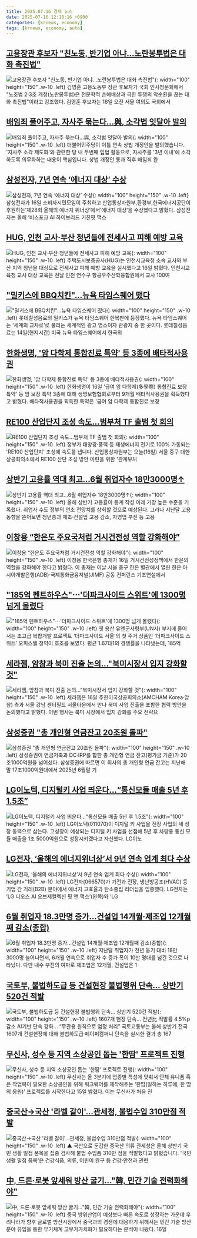 ```yaml
---
title: 2025.07.16 경제 뉴스
date: 2025-07-16 12:10:16 +0900
categories: [krnews, economy]
tags: [krnews, economy, auto]
---
```

## [고용장관 후보자 "친노동, 반기업 아냐…노란봉투법은 대화 촉진법"](https://n.news.naver.com/mnews/article/003/0013365284)

![고용장관 후보자 "친노동, 반기업 아냐…노란봉투법은 대화 촉진법"](https://mimgnews.pstatic.net/image/origin/003/2025/07/16/13365284.jpg?type=nf220_150){: width="100" height="150" .w-10 .left}
김영훈 고용노동부 장관 후보자가 국회 인사청문회에서 "노조법 2·3조 개정(노란봉투법)은 천문학적 손해배상과 극한 투쟁의 악순환을 끊는 대화 촉진법"이라고 강조했다. 김영훈 후보자는 16일 오전 서울 여의도 국회에서

## [배임죄 풀어주고, 자사주 묶는다…與, 소각법 잇달아 발의](https://n.news.naver.com/mnews/article/374/0000451866)

![배임죄 풀어주고, 자사주 묶는다…與, 소각법 잇달아 발의](https://mimgnews.pstatic.net/image/origin/374/2025/07/16/451866.jpg?type=nf220_150){: width="100" height="150" .w-10 .left}
더불어민주당이 이틀 연속 상법 개정안을 발의했습니다. '자사주 소각 제도화'와 관련한 당 내 두번째 입법 활동으로, 자사주를 '3년 이내'에 소각하도록 의무화하는 내용이 핵심입니다. 상법 개정안 통과 직후 배임죄 완

## [삼성전자, 7년 연속 ‘에너지 대상’ 수상](https://n.news.naver.com/mnews/article/366/0001092938)

![삼성전자, 7년 연속 ‘에너지 대상’ 수상](https://mimgnews.pstatic.net/image/origin/366/2025/07/16/1092938.jpg?type=nf220_150){: width="100" height="150" .w-10 .left}
삼성전자가 16일 소비자시민모임이 주최하고 산업통상자원부,환경부,한국에너지공단이 후원하는’제28회 올해의 에너지 위너상’에서’에너지 대상’을 수상했다고 밝혔다. 삼성전자는 올해 ‘비스포크 AI 하이브리드 키친핏 맥스

## [HUG, 인천 교사·부산 청년들에 전세사고 피해 예방 교육](https://n.news.naver.com/mnews/article/011/0004509668)

![HUG, 인천 교사·부산 청년들에 전세사고 피해 예방 교육](https://mimgnews.pstatic.net/image/origin/011/2025/07/16/4509668.jpg?type=nf220_150){: width="100" height="150" .w-10 .left}
주택도시보증공사(HUG)는 인천시교육청 소속 교사와 부산 지역 청년을 대상으로 전세사고 피해 예방 교육을 실시했다고 16일 밝혔다. 인천시교육청 교사 대상 교육은 전날 인천 연수구 항공우주산학융합원에서 교사 100여

## ["밀키스에 BBQ치킨"...뉴욕 타임스퀘어 떴다](https://n.news.naver.com/mnews/article/243/0000081357)

!["밀키스에 BBQ치킨"...뉴욕 타임스퀘어 떴다](https://mimgnews.pstatic.net/image/origin/243/2025/07/16/81357.jpg?type=nf220_150){: width="100" height="150" .w-10 .left}
롯데칠성음료의 밀키스가 뉴욕 타임스퀘어 한복판에 등장했다. 뉴욕 타임스퀘어는 ‘세계의 교차로’로 불리는 세계적인 광고 명소이자 관광지 중 한 곳이다. 롯데칠성음료는 14일(현지시간) 미국 뉴욕 타임스퀘어에서 한국의

## [한화생명, '암 다학제 통합진료 특약' 등 3종에 배타적사용권](https://n.news.naver.com/mnews/article/001/0015510161)

![한화생명, '암 다학제 통합진료 특약' 등 3종에 배타적사용권](https://mimgnews.pstatic.net/image/origin/001/2025/07/16/15510161.jpg?type=nf220_150){: width="100" height="150" .w-10 .left}
한화생명이 16일 '급여 암 다학제(多學際) 통합진료 보장 특약' 등 암 보장 특약 3종에 대해 생명보험협회로부터 9개월 배타적사용권을 획득했다고 밝혔다. 배타적사용권을 획득한 특약은 '급여 암 다학제 통합진료 보장

## [RE100 산업단지 조성 속도…범부처 TF 출범 첫 회의](https://n.news.naver.com/mnews/article/422/0000760212)

![RE100 산업단지 조성 속도…범부처 TF 출범 첫 회의](https://mimgnews.pstatic.net/image/origin/422/2025/07/16/760212.jpg?type=nf220_150){: width="100" height="150" .w-10 .left}
정부가 태양광·풍력 등 재생에너지 전기로 100% 가동되는 'RE100 산업단지' 조성에 속도를 냅니다. 산업통상자원부는 오늘(16일) 서울 중구 대한상공회의소에서 RE100 산단 조성 방안 마련을 위한 '관계부처

## [상반기 고용률 역대 최고…6월 취업자수 18만3000명↑](https://n.news.naver.com/mnews/article/008/0005222411)

![상반기 고용률 역대 최고…6월 취업자수 18만3000명↑](https://mimgnews.pstatic.net/image/origin/008/2025/07/16/5222411.jpg?type=nf220_150){: width="100" height="150" .w-10 .left}
올해 상반기 고용률이 통계 작성 이래 가장 높은 수준을 기록했다. 취업자 수도 정부의 연초 전망치를 상회할 것으로 예상된다. 그러나 지난달 고용 동향을 뜯어보면 청년층과 제조·건설업 고용 감소, 자영업 부진 등 고용

## [이창용 “한은도 주요국처럼 거시건전성 역할 강화해야”](https://n.news.naver.com/mnews/article/366/0001092891)

![이창용 “한은도 주요국처럼 거시건전성 역할 강화해야”](https://mimgnews.pstatic.net/image/origin/366/2025/07/16/1092891.jpg?type=nf220_150){: width="100" height="150" .w-10 .left}
이창용 한국은행 총재가 16일 거시건전성정책에서 한은의 역할을 강화해야 한다고 밝혔다. 이 총재는 이날 서울 중구 한은 별관에서 열린 한은·아시아개발은행(ADB)·국제통화금융저널(JIMF) 공동 컨퍼런스 기조연설에서

## ["185억 펜트하우스"⋯'더파크사이드 스위트'에  1300명 넘게 몰렸다](https://n.news.naver.com/mnews/article/031/0000949092)

!["185억 펜트하우스"⋯'더파크사이드 스위트'에  1300명 넘게 몰렸다](https://mimgnews.pstatic.net/image/origin/031/2025/07/16/949092.jpg?type=nf220_150){: width="100" height="150" .w-10 .left}
옛 용산 유엔군사령부(UN사) 부지에 들어서는 초고급 복합개발 프로젝트 ‘더파크사이드 서울’의 첫 주거 상품인 ‘더파크사이드 스위트’ 오피스텔 청약이 호조를 보였다. 평균 1.67대1의 경쟁률을 나타냈는데, 185억

## [세라젬, 암참과 북미 진출 논의…"북미시장서 입지 강화할 것"](https://n.news.naver.com/mnews/article/001/0015509913)

![세라젬, 암참과 북미 진출 논의…"북미시장서 입지 강화할 것"](https://mimgnews.pstatic.net/image/origin/001/2025/07/16/15509913.jpg?type=nf220_150){: width="100" height="150" .w-10 .left}
세라젬은 16일 주한미국상공회의소(AMCHAM Korea·암참) 측과 서울 강남 센터필드 서울타운에서 만나 북미 사업 진출을 포함한 협력 방안을 논의했다고 밝혔다. 이번 행사는 북미 시장에서 입지 강화를 주요 전략으

## [삼성증권 "총 개인형 연금잔고 20조원 돌파"](https://n.news.naver.com/mnews/article/015/0005158510)

![삼성증권 "총 개인형 연금잔고 20조원 돌파"](https://mimgnews.pstatic.net/image/origin/015/2025/07/16/5158510.jpg?type=nf220_150){: width="100" height="150" .w-10 .left}
삼성증권이 연금저축과 DC·IRP를 합한 총 개인형 연금 잔고(평가금 기준)가 20조1000억원을 넘어섰다. 삼성증권에 따르면 이 회사의 총 개인형 연금 잔고는 지난해 말 17조1000억원대에서 2025년 6월말 기

## [LG이노텍, 디지털키 사업 띄운다…“통신모듈 매출 5년 후 1.5조”](https://n.news.naver.com/mnews/article/011/0004509591)

![LG이노텍, 디지털키 사업 띄운다…“통신모듈 매출 5년 후 1.5조”](https://mimgnews.pstatic.net/image/origin/011/2025/07/16/4509591.jpg?type=nf220_150){: width="100" height="150" .w-10 .left}
LG이노텍(011070)이 디지털 키 사업을 전장 사업의 새 성장 동력으로 삼는다. 고성장이 예상되는 디지털 키 사업을 선점해 5년 후 차량용 통신 모듈 매출을 1조 5000억원으로 성장시키겠다고 자신했다. LG이노

## [LG전자, ‘올해의 에너지위너상’서 9년 연속 업계 최다 수상](https://n.news.naver.com/mnews/article/018/0006066698)

![LG전자, ‘올해의 에너지위너상’서 9년 연속 업계 최다 수상](https://mimgnews.pstatic.net/image/origin/018/2025/07/16/6066698.jpg?type=nf220_150){: width="100" height="150" .w-10 .left}
LG전자(066570)가 가전과 전장, 냉난방공조(HVAC) 등 기업 간 거래(B2B) 분야에서 에너지 고효율과 탄소중립 리더십을 입증했다. LG전자는 ‘LG 디오스 AI 오브제컬렉션 핏 앤 맥스’(왼쪽)와 ‘LG

## [6월 취업자 18.3만명 증가…건설업 14개월·제조업 12개월째 감소(종합)](https://n.news.naver.com/mnews/article/421/0008372300)

![6월 취업자 18.3만명 증가…건설업 14개월·제조업 12개월째 감소(종합)](https://mimgnews.pstatic.net/image/origin/421/2025/07/16/8372300.jpg?type=nf220_150){: width="100" height="150" .w-10 .left}
지난달 취업자가 전년 동기 대비 18만 3000명 늘어나면서, 6개월 연속으로 취업자 수 증가 폭이 10만 명대를 넘긴 것으로 나타났다. 다만 내수 부진의 여파로 제조업은 12개월, 건설업은 1

## [국토부, 불법하도급 등 건설현장 불법행위 단속… 상반기 520건 적발](https://n.news.naver.com/mnews/article/366/0001092935)

![국토부, 불법하도급 등 건설현장 불법행위 단속… 상반기 520건 적발](https://mimgnews.pstatic.net/image/origin/366/2025/07/16/1092935.jpg?type=nf220_150){: width="100" height="150" .w-10 .left}
1607개 현장 단속… 전년比 적발률 4.5%p 감소 AI기반 단속 강화… “무관용 원칙으로 엄정 처리” 국토교통부는 올해 상반기 전국 1607개 건설현장에 대해 불법하도급·페이퍼컴퍼니 단속을 실시한 결과 총 167

## [무신사, 성수 등 지역 소상공인 돕는 '한땀' 프로젝트 진행](https://n.news.naver.com/mnews/article/119/0002979307)

![무신사, 성수 등 지역 소상공인 돕는 '한땀' 프로젝트 진행](https://mimgnews.pstatic.net/image/origin/119/2025/07/15/2979307.jpg?type=nf220_150){: width="100" height="150" .w-10 .left}
무신사는 올 3분기에 업종별 특성에 맞춰서 단체 유니폼 혹은 작업복이 필요한 소상공인을 위해 워크웨어를 제작해주는 ‘한땀(일하는 하루에, 한 땀의 응원)’ 프로젝트를 시작한다고 15일 밝혔다. 이는 무신사가 처음 진

## [중국산→국산 '라벨 갈이'…관세청, 불법수입 310만점 적발](https://n.news.naver.com/mnews/article/055/0001275637)

![중국산→국산 '라벨 갈이'…관세청, 불법수입 310만점 적발](https://mimgnews.pstatic.net/image/origin/055/2025/07/16/1275637.jpg?type=nf220_150){: width="100" height="150" .w-10 .left}
▲ 국산으로 둔갑한 중국산 의류 관세청은 올해 상반기 국민 생활 밀접 품목을 집중 검사해 불법 수입품 310만 점을 적발했다고 밝혔습니다. '국민생활 밀접 품목'은 건강식품, 의류, 어린이 완구 등 건강·안전과 관련

## [中, 드론·로봇 앞세워 방산 굴기…"韓, 민간 기술 전력화해야"](https://n.news.naver.com/mnews/article/092/0002382232)

![中, 드론·로봇 앞세워 방산 굴기…"韓, 민간 기술 전력화해야"](https://mimgnews.pstatic.net/image/origin/092/2025/07/16/2382232.jpg?type=nf220_150){: width="100" height="150" .w-10 .left}
중국 방위산업이 예상보다 빠른 속도로 성장하는 가운데 우리나라가 향후 글로벌 방산시장에서 중국과의 경쟁에 대응하기 위해서는 민간 기술 방산 분야 유입을 통한 무기체계 고부가가치화가 필요하다는 분석이 나왔다. 16일

